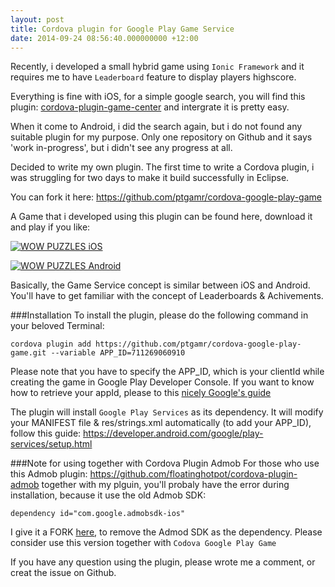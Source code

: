 ```yaml
---
layout: post
title: Cordova plugin for Google Play Game Service
date: 2014-09-24 08:56:40.000000000 +12:00
---
```

Recently, i developed a small hybrid game using `Ionic Framework` and it requires me to have `Leaderboard` feature to display players highscore.

Everything is fine with iOS, for a simple google search, you will find this plugin: [cordova-plugin-game-center](https://github.com/leecrossley/cordova-plugin-game-center) and intergrate it is pretty easy.

When it come to Android, i did the search again, but i do not found any suitable plugin for my purpose. Only one repository on Github and it says 'work in-progress', but i didn't see any progress at all.

Decided to write my own plugin. The first time to write a Cordova plugin, i was struggling for two days to make it build successfully in Eclipse.

You can fork it here: https://github.com/ptgamr/cordova-google-play-game

A Game that i developed using this plugin can be found here, download it and play if you like: 

[![WOW PUZZLES iOS](https://developer.apple.com/app-store/marketing/guidelines/images/badge-download-on-the-app-store.svg)](https://itunes.apple.com/vn/app/wow-puzzles/id916475017?mt=8)

[![WOW PUZZLES Android](https://developer.android.com/images/brand/en_app_rgb_wo_45.png)](https://play.google.com/store/apps/details?id=com.a42.xephinhtuoitho)

Basically, the Game Service concept is similar between iOS and Android. You'll have to get familiar with the concept of Leaderboards & Achivements.

###Installation
To install the plugin, please do the following command in your beloved Terminal:

	cordova plugin add https://github.com/ptgamr/cordova-google-play-game.git --variable APP_ID=711269060910
      
Please note that you have to specify the APP_ID, which is your clientId while creating the game in Google Play Developer Console. If you want to know how to retrieve your appId, please to this [nicely Google's guide](https://developers.google.com/games/services/android/quickstart)

The plugin will install `Google Play Services` as its dependency. It will modify your MANIFEST file & res/strings.xml automatically (to add your APP_ID), follow this guide: https://developer.android.com/google/play-services/setup.html

###Note for using together with Cordova Plugin Admob
For those who use this Admob plugin: https://github.com/floatinghotpot/cordova-plugin-admob together with my plguin, you'll probaly have the error during installation, because it use the old Admob SDK:

	dependency id="com.google.admobsdk-ios"

I give it a FORK [here](https://github.com/ptgamr/cordova-plugin-admob), to remove the Admod SDK as the dependency. Please consider use this version together with `Codova Google Play Game`

If you have any question using the plugin, please wrote me a comment, or creat the issue on Github.
